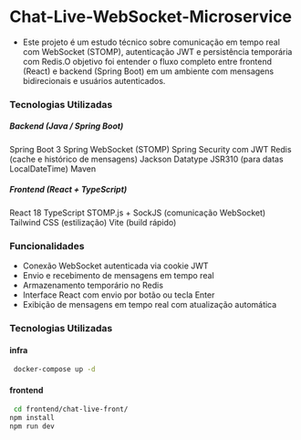 # Chat-Live-WebSocket-Microservice

- Este projeto é um estudo técnico sobre comunicação em tempo real com WebSocket (STOMP), autenticação JWT e persistência temporária com Redis.O objetivo foi entender o fluxo completo entre frontend (React) e backend (Spring Boot) em um ambiente com mensagens bidirecionais e usuários autenticados.

### Tecnologias Utilizadas
##### Backend (Java / Spring Boot)

Spring Boot 3
Spring WebSocket (STOMP)
Spring Security com JWT
Redis (cache e histórico de mensagens)
Jackson Datatype JSR310 (para datas LocalDateTime)
Maven

#####  Frontend (React + TypeScript)

React 18
TypeScript
STOMP.js + SockJS (comunicação WebSocket)
Tailwind CSS (estilização)
Vite (build rápido)

### Funcionalidades

- Conexão WebSocket autenticada via cookie JWT
- Envio e recebimento de mensagens em tempo real
- Armazenamento temporário no Redis
- Interface React com envio por botão ou tecla Enter
- Exibição de mensagens em tempo real com atualização automática


### Tecnologias Utilizadas

#### infra
```bash
 docker-compose up -d
```
#### frontend
```bash
 cd frontend/chat-live-front/
npm install
npm run dev
```